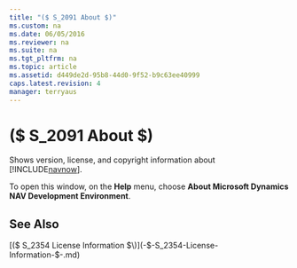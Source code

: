 ```yaml
---
title: "($ S_2091 About $)"
ms.custom: na
ms.date: 06/05/2016
ms.reviewer: na
ms.suite: na
ms.tgt_pltfrm: na
ms.topic: article
ms.assetid: d449de2d-95b8-44d0-9f52-b9c63ee40999
caps.latest.revision: 4
manager: terryaus
---
```

# ($ S_2091 About $)
Shows version, license, and copyright information about [!INCLUDE[navnow](includes/navnow_md.md)].  
  
 To open this window, on the **Help** menu, choose **About Microsoft Dynamics NAV Development Environment**.  
  
## See Also  
 [\($ S\_2354 License Information $\)](-$-S_2354-License-Information-$-.md)